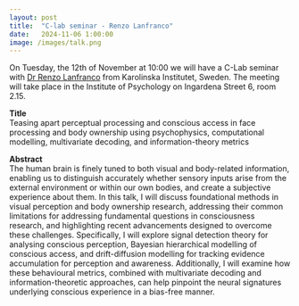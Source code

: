 ```yaml
---
layout: post
title:  "C-lab seminar - Renzo Lanfranco"
date:   2024-11-06 1:00:00
image: /images/talk.png
---
```


On Tuesday, the 12th of November at 10:00 we will have a C-Lab seminar with [Dr Renzo Lanfranco](https://www.renzolanfranco.com/) from Karolinska Institutet, Sweden.
The meeting will take place in the Institute of Psychology on Ingardena Street 6, room 2.15.

**Title**  
Teasing apart perceptual processing and conscious access in face processing and body ownership using psychophysics, computational modelling, multivariate decoding, and information-theory metrics

**Abstract**  
The human brain is finely tuned to both visual and body-related information, enabling us to distinguish accurately whether sensory inputs arise from the external environment or within our own bodies, and create a subjective experience about them. In this talk, I will discuss foundational methods in visual perception and body ownership research, addressing their common limitations for addressing fundamental questions in consciousness research, and highlighting recent advancements designed to overcome these challenges. Specifically, I will explore signal detection theory for analysing conscious perception, Bayesian hierarchical modelling of conscious access, and drift-diffusion modelling for tracking evidence accumulation for perception and awareness. Additionally, I will examine how these behavioural metrics, combined with multivariate decoding and information-theoretic approaches, can help pinpoint the neural signatures underlying conscious experience in a bias-free manner.
